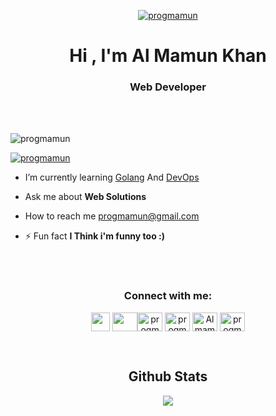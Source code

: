<a href="https://progmamun.com/" target="_blank"><p align="center"> <img src="https://ghcdn.rawgit.org/progmamun/demo/main/storage/tempfiles/assets/mamun3.svg" alt="progmamun" /> </a>

<h1 align="center">Hi , I'm Al Mamun Khan</h1>
<h3 align="center">Web Developer</h3>
<br />
<br />
<p align="left"> <img src="https://komarev.com/ghpvc/?username=progmamun&label=Profile%20views&color=0e75b6&style=flat" alt="progmamun" /> </p>

<p align="left"> <a href="https://twitter.com/AlMamun91812565" target="_blank"><img src="https://img.shields.io/twitter/follow/AlMamun91812565?logo=twitter&style=for-the-badge" alt="progmamun" /></a> </p>

- I’m currently learning [Golang](https://golang.org/) And [DevOps](https://www.google.com/search?q=DevOps)

- Ask me about **Web Solutions**

- How to reach me [progmamun@gmail.com](mailto:progmamun@gmail.com)

- ⚡ Fun fact **I Think i'm funny too :)**

<br /><br />

<h3 align="center">Connect with me:</h3>
<p align="center"><a href="mailto:progmamun@gmail.com" target="_blank"><img align="center" src="https://www.pngkey.com/png/full/84-840977_email-png-icon.png" height="30" width="30"/></a>&nbsp;<a href="https://progmamun.com/" target="_blank"><img align="center" src="https://ghcdn.rawgit.org/progmamun/demo/main/storage/tempfiles/Asset%2019rgblogo.jpg" height="30" width="40" /></a><a href="https://twitter.com/AlMamun91812565" target="_blank"><img align="center" src="https://raw.githubusercontent.com/rahuldkjain/github-profile-readme-generator/master/src/images/icons/Social/twitter.svg" alt="progmamun" height="30" width="40" /></a>
<a href="https://www.linkedin.com/in/progmamun/" target="_blank"><img align="center" src="https://raw.githubusercontent.com/rahuldkjain/github-profile-readme-generator/master/src/images/icons/Social/linked-in-alt.svg" alt="progmamun" height="30" width="40" /></a>
<a href="https://www.facebook.com/AlmamunkhanDev" target="_blank"><img align="center" src="https://raw.githubusercontent.com/rahuldkjain/github-profile-readme-generator/master/src/images/icons/Social/facebook.svg" alt="AlmamunkhanDev" height="30" width="40" /></a>
<a href="https://www.instagram.com/progmamun/" target="_blank"><img align="center" src="https://raw.githubusercontent.com/rahuldkjain/github-profile-readme-generator/master/src/images/icons/Social/instagram.svg" alt="progmamun" height="30" width="40" /></a>
</p>

<br />

<h2 align="center">Github Stats</h2>
<p align="center"> <img  align="center" src="https://github-readme-stats.vercel.app/api?username=progmamun&amp;show_icons=true&amp;count_private=true&amp;hide_border=true" /></p>

